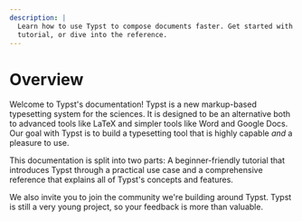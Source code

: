 ```yaml
---
description: |
  Learn how to use Typst to compose documents faster. Get started with the
  tutorial, or dive into the reference.
---
```


# Overview
Welcome to Typst's documentation! Typst is a new markup-based typesetting system
for the sciences. It is designed to be an alternative both to advanced tools
like LaTeX and simpler tools like Word and Google Docs. Our goal with Typst is
to build a typesetting tool that is highly capable _and_ a pleasure to use.

This documentation is split into two parts: A beginner-friendly tutorial that introduces Typst through a practical use case and a comprehensive reference that explains all of Typst's concepts and features.

We also invite you to join the community we're building around Typst. Typst is still a very young project, so your feedback is more than valuable.
